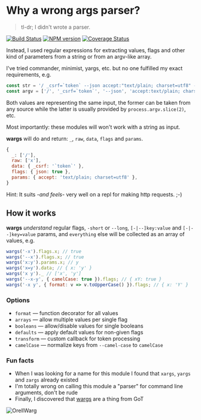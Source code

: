 # Why a wrong args parser?

> tl-dr; I didn't wrote a parser.

[![Build Status](https://travis-ci.org/pateketrueke/wargs.png)](https://travis-ci.org/pateketrueke/wargs)
[![NPM version](https://badge.fury.io/js/wargs.png)](http://badge.fury.io/js/wargs)
[![Coverage Status](https://codecov.io/github/pateketrueke/wargs/coverage.svg)](https://codecov.io/github/pateketrueke/wargs)

Instead, I used regular expressions for extracting values, flags and other kind of parameters from a string or from an argv-like array.

I've tried commander, minimist, yargs, etc. but no one fulfilled my exact requirements, e.g.

```js
const str = '/ _csrf=`token` --json accept:"text/plain; charset=utf8" -- x';
const argv = ['/', '_csrf=`token`', '--json', 'accept:text/plain; charset=utf8', '--', 'x'];
```

Both values are representing the same input, the former can be taken from any source while the latter is usually provided by `process.argv.slice(2)`, etc.

Most importantly: these modules will won't work with a string as input.

**wargs** will do and return: `_`, `raw`, `data`, `flags` and `params`.

```js
{
  _: ['/'],
  raw: ['x'],
  data: { _csrf: '`token`' },
  flags: { json: true },
  params: { accept: 'text/plain; charset=utf8' },
}
```

Hint: It suits _-and feels-_ very well on a repl for making http requests. ;-)

## How it works

**wargs** _understand_ regular flags, `-short` or `--long`, `[-|--]key:value` and `[-|--]key=value` params, and `everything` else will be collected as an array of values, e.g.

```js
wargs('-x').flags.x; // true
wargs('--x').flags.x; // true
wargs('x:y').params.x; // y
wargs('x=y').data; // { x: 'y' }
wargs('x y')._ // ['x', 'y']
wargs('--x-y', { camelCase: true }).flags; // { xY: true }
wargs('-x y', { format: v => v.toUpperCase() }).flags; // { x: 'Y' }
```

### Options

- `format` &mdash; function decorator for all values
- `arrays` &mdash; allow multiple values per single flag
- `booleans` &mdash; allow/disable values for single booleans
- `defaults` &mdash; apply default values for non-given flags
- `transform` &mdash; custom callback for token processing
- `camelCase` &mdash; normalize keys from `--camel-case` to `camelCase`

### Fun facts

- When I was looking for a name for this module I found that `xargs`, `yargs` and `zargs` already existed
- I'm totally wrong on calling this module a "parser" for command line arguments, don't be rude
- Finally, I discovered that [wargs](http://gameofthrones.wikia.com/wiki/Warg) are a thing from GoT

![OrellWarg](http://vignette2.wikia.nocookie.net/gameofthrones/images/f/fc/OrellWarg.jpg/revision/latest)
